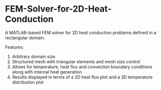 # FEM-Solver-for-2D-Heat-Conduction
A MATLAB-based FEM solver for 2D heat conduction problems defined in a rectangular domain.

Features:

1) Arbitrary domain size
2) Structured mesh with triangular elements and mesh size control
3) Allows for temperature, heat flux and convection boundary conditions along with internal heat generation
4) Results displayed in terms of a 2D heat flux plot and a 3D temperature distribution plot
